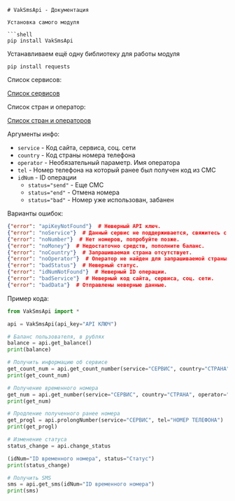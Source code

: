```
# VakSmsApi - Документация

Установка самого модуля

```shell
pip install VakSmsApi
```

Устанавливаем ещё одну библиотеку для работы модуля

```shell
pip install requests
```

Список сервисов:

[Список сервисов](https://vak-sms.com/api/vak/#serviceCodeList1)

Список стран и оператор:

[Список стран и операторов](https://vak-sms.com/api/vak/#countryOperatorList1)

Аргументы инфо:

- `service` - Код сайта, сервиса, соц. сети
- `country` - Код страны номера телефона
- `operator` - Необязательный параметр. Имя оператора
- `tel` - Номер телефона на который ранее был получен код из СМС
- `idNum` - ID операции
  - `status="send"` - Еще СМС
  - `status="end"` - Отмена номера
  - `status="bad"` - Номер уже использован, забанен

Варианты ошибок:

```json
{"error": "apiKeyNotFound"}  # Неверный API ключ.
{"error": "noService"}  # Данный сервис не поддерживается, свяжитесь с администрацией сайта.
{"error": "noNumber"}  # Нет номеров, попробуйте позже.
{"error": "noMoney"}  # Недостаточно средств, пополните баланс.
{"error": "noCountry"}  # Запрашиваемая страна отсутствует.
{"error": "noOperator"}  # Оператор не найден для запрашиваемой страны.
{"error": "badStatus"}  # Неверный статус.
{"error": "idNumNotFound"}  # Неверный ID операции.
{"error": "badService"}  # Неверный код сайта, сервиса, соц. сети.
{"error": "badData"}  # Отправлены неверные данные.
```

Пример кода:

```python
from VakSmsApi import *

api = VakSmsApi(api_key="API КЛЮЧ")

# Баланс пользователя, в рублях
balance = api.get_balance()
print(balance)

# Получить информацию об сервисе
get_count_num = api.get_count_number(service="СЕРВИС", country="СТРАНА", operator="ОПЕРАТОР")
print(get_count_num)

# Получение временного номера
get_num = api.get_number(service="СЕРВИС", country="СТРАНА", operator="ОПЕРАТОР")
print(get_num)

# Продление полученного ранее номера
get_progl = api.prolongNumber(service="СЕРВИС", tel="НОМЕР ТЕЛЕФОНА")
print(get_progl)

# Изменение статуса
status_change = api.change_status

(idNum="ID временного номера", status="Статус")
print(status_change)

# Получить SMS
sms = api.get_sms(idNum="ID временного номера")
print(sms)
```